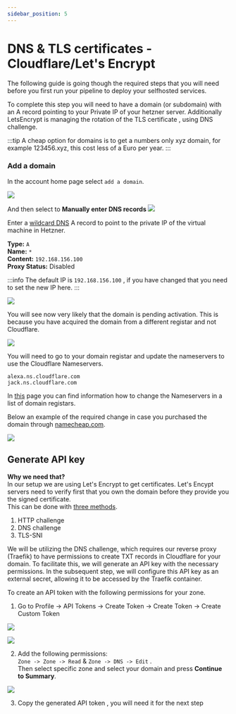 ```yaml
---
sidebar_position: 5
---
```


# DNS & TLS certificates - Cloudflare/Let's Encrypt

The following guide is going though the required steps that you will need before you first run your pipeline to deploy your selfhosted services. 

To complete this step you will need to have a domain (or subdomain) with an A record pointing to your Private IP of your hetzner server.
Additionally LetsEncrypt is managing the rotation of the TLS certificate , using DNS challenge. 

:::tip
   A cheap option for domains is to get a numbers only xyz domain, for example 123456.xyz, this cost less of a Euro per year. 
:::

### Add a domain
In the account home page select `add a domain`. 

![](../../static/img/cloudflare-add-domain.png)  

And then select to **Manually enter DNS records**
![](../../static/img/cloudflare-1.png)

Enter a [wildcard DNS](https://developers.cloudflare.com/dns/manage-dns-records/reference/wildcard-dns-records/#create-a-wildcard-record) A record to point to the private IP of the virtual machine in Hetzner.  

**Type:** `A`  
**Name:** `*`  
**Content:** `192.168.156.100`  
**Proxy Status:** Disabled 

:::info
    The default IP is `192.168.156.100` , if you have changed that you need to set the new IP here.
:::

![](../../static/img/cloudflare-dns.png)

You will see now very likely that the domain is pending activation. This is because you have acquired the domain from a different registar and not Cloudflare.

![](../../static/img/cloudflare-pending-activation.png)

You will need to go to your domain registar and update the nameservers to use the Cloudflare Nameservers.
```
alexa.ns.cloudflare.com
jack.ns.cloudflare.com
```


In [this](https://developers.cloudflare.com/dns/nameservers/update-nameservers/#your-domain-uses-a-different-registrar) page you can find information how to change the Nameservers in a list of domain registars.  

Below an example of the required change in case you purchased the domain through [namecheap.com](https://www.namecheap.com/).

![](../../static/img/namecheap-ns.png)

## Generate API key

**Why we need that?**  
In our setup we are using Let's Encrypt to get certificates. Let's Encypt servers need to verify first that you own the domain before they provide you the signed certificate.  
This can be done with [three methods](https://letsencrypt.org/docs/challenge-types/).
1. HTTP challenge
2. DNS challenge
3. TLS-SNI

We will be utilizing the DNS challenge, which requires our reverse proxy (Traefik) to have permissions to create TXT records in Cloudflare for your domain. To facilitate this, we will generate an API key with the necessary permissions. In the subsequent step, we will configure this API key as an external secret, allowing it to be accessed by the Traefik container.

To create an API token with the following permissions for your zone.

1. Go to Profile -> API Tokens -> Create Token -> Create Token -> Create Custom Token

![](../../static/img/clouflare-create-token-1.png)

![](../../static/img/cloudflare-create-token-2.png)

2. Add the following permissions:  
`Zone -> Zone -> Read` & `Zone -> DNS -> Edit` .  
Then select specific zone  and select your domain and press **Continue to Summary**. 

![](../../static/img/clouflare-token-3.png)

3. Copy the generated API token , you will need it for the next step

